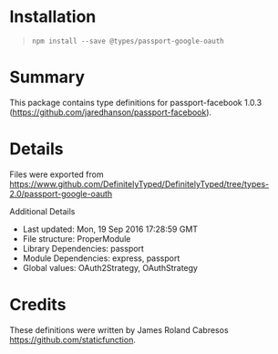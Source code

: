 # Installation
> `npm install --save @types/passport-google-oauth`

# Summary
This package contains type definitions for passport-facebook 1.0.3 (https://github.com/jaredhanson/passport-facebook).

# Details
Files were exported from https://www.github.com/DefinitelyTyped/DefinitelyTyped/tree/types-2.0/passport-google-oauth

Additional Details
 * Last updated: Mon, 19 Sep 2016 17:28:59 GMT
 * File structure: ProperModule
 * Library Dependencies: passport
 * Module Dependencies: express, passport
 * Global values: OAuth2Strategy, OAuthStrategy

# Credits
These definitions were written by James Roland Cabresos <https://github.com/staticfunction>.
